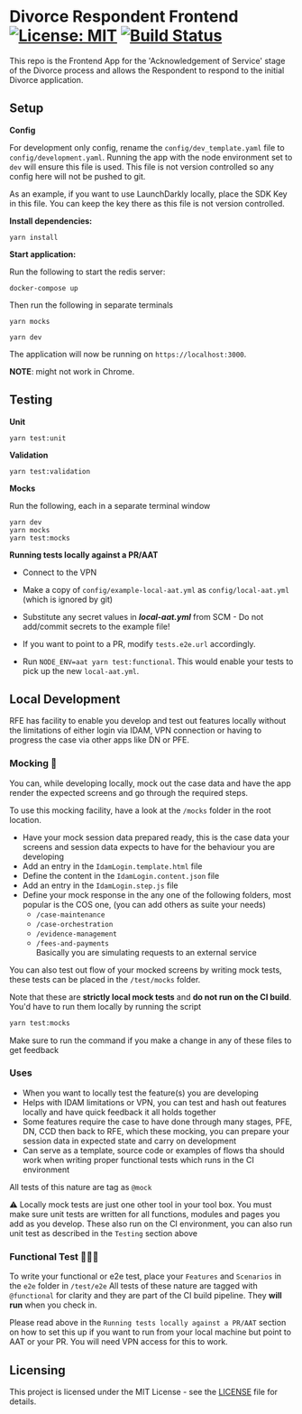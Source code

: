 # Divorce Respondent Frontend [![License: MIT](https://img.shields.io/github/license/hmcts/div-respondent-frontend)](https://opensource.org/licenses/MIT) [![Build Status](https://img.shields.io/github/checks-status/hmcts/div-respondent-frontend/master)](https://github.com/hmcts/div-respondent-frontend)

This repo is the Frontend App for the 'Acknowledgement of Service' stage of the Divorce process and allows the Respondent to respond to the initial Divorce application.

## Setup

**Config**

For development only config, rename the `config/dev_template.yaml` file to `config/development.yaml`. Running the app with the node environment set to `dev` will ensure this file is used.
This file is not version controlled so any config here will not be pushed to git.

As an example, if you want to use LaunchDarkly locally, place the SDK Key in this file. You can keep the key there as this file is not version controlled.

**Install dependencies:**

```
yarn install
```

**Start application:**


Run the following to start the redis server:

```
docker-compose up
```

Then run the following in separate terminals

```
yarn mocks
```

```
yarn dev
```

The application will now be running on ```https://localhost:3000```.

**NOTE**: might not work in Chrome.

## Testing

**Unit**

```
yarn test:unit
```

**Validation**

```
yarn test:validation
```

**Mocks**

Run the following, each in a separate terminal window
```
yarn dev
yarn mocks
yarn test:mocks
```

**Running tests locally against a PR/AAT**

* Connect to the VPN

* Make a copy of `config/example-local-aat.yml` as `config/local-aat.yml` (which is ignored by git)

* Substitute any secret values in ***local-aat.yml*** from SCM - Do not add/commit secrets to the example file!

* If you want to point to a PR, modify `tests.e2e.url` accordingly.

* Run ```NODE_ENV=aat yarn test:functional```. This would enable your tests to pick up the new `local-aat.yml`.

## Local Development
RFE has facility to enable you develop and test out features locally without the limitations of either login via IDAM,
VPN connection or having to progress the case via other apps like DN or PFE.

### Mocking 🤡
You can, while developing locally, mock out the case data and have the app render the expected screens
and go through the required steps.

To use this mocking facility, have a look at the `/mocks` folder in the root location.

* Have your mock session data prepared ready, this is the case data your screens and session data expects to have for the
  behaviour you are developing
* Add an entry in the `IdamLogin.template.html` file
* Define the content in the `IdamLogin.content.json` file
* Add an entry in the `IdamLogin.step.js` file
* Define your mock response in the any one of the following folders, most popular is the COS one, (you can add others as suite your needs)
  * `/case-maintenance`
  * `/case-orchestration`
  * `/evidence-management`
  * `/fees-and-payments`<br>Basically you are simulating requests to an external service<br/>

You can also test out flow of your mocked screens by writing mock tests, these tests
can be placed in the `/test/mocks` folder.

Note that these are **strictly local mock tests** and **do not run on the CI build**.
You'd have to run them locally by running the script

```cmd
yarn test:mocks
```
Make sure to run the command if you make a change in any of these files to get feedback


### Uses
* When you want to locally test the feature(s) you are developing
* Helps with IDAM limitations or VPN, you can test and hash out features locally and have quick feedback it all holds together
* Some features require the case to have done through many stages, PFE, DN, CCD then back to RFE, which these mocking, you can prepare your session data in expected state and carry on development
* Can serve as a template, source code or examples of flows tha should work when writing proper functional tests which runs in the CI environment

All tests of this nature are tag as `@mock`

⚠️ Locally mock tests are just one other tool in your tool box. You must make sure unit tests are written for all
functions, modules and pages you add as you develop. These also run on the CI environment, you can also run unit test as described in the `Testing` section above

### Functional Test 🧗🏽‍♀️
To write your functional or e2e test, place your `Features` and `Scenarios` in the `e2e` folder in `/test/e2e`
All tests of these nature are tagged with `@functional` for clarity and they are part of the CI build pipeline.
They **will run** when you check in.

Please read above in the `Running tests locally against a PR/AAT` section on how to set this up
if you want to run from your local machine but point to AAT or your PR. You will need VPN access for this to work.

## Licensing
This project is licensed under the MIT License - see the [LICENSE](LICENSE) file for details.
